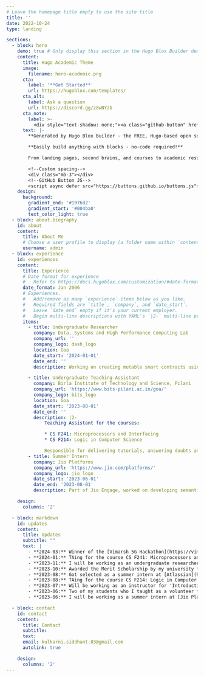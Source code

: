 ```yaml
---
# Leave the homepage title empty to use the site title
title: ''
date: 2022-10-24
type: landing

sections:
  - block: hero
    demo: true # Only display this section in the Hugo Blox Builder demo site
    content:
      title: Hugo Academic Theme
      image:
        filename: hero-academic.png
      cta:
        label: '**Get Started**'
        url: https://hugoblox.com/templates/
      cta_alt:
        label: Ask a question
        url: https://discord.gg/z8wNYzb
      cta_note:
        label: >-
          <div style="text-shadow: none;"><a class="github-button" href="https://github.com/HugoBlox/hugo-blox-builder" data-icon="octicon-star" data-size="large" data-show-count="true" aria-label="Star">Star Hugo Blox Builder</a></div><div style="text-shadow: none;"><a class="github-button" href="https://github.com/HugoBlox/theme-academic-cv" data-icon="octicon-star" data-size="large" data-show-count="true" aria-label="Star">Star the Academic template</a></div>
      text: |-
        **Generated by Hugo Blox Builder - the FREE, Hugo-based open source website builder trusted by 500,000+ sites.**

        **Easily build anything with blocks - no-code required!**

        From landing pages, second brains, and courses to academic resumés, conferences, and tech blogs.

        <!--Custom spacing-->
        <div class="mb-3"></div>
        <!--GitHub Button JS-->
        <script async defer src="https://buttons.github.io/buttons.js"></script>
    design:
      background:
        gradient_end: '#1976d2'
        gradient_start: '#004ba0'
        text_color_light: true
  - block: about.biography
    id: about
    content:
      title: About Me
      # Choose a user profile to display (a folder name within `content/authors/`)
      username: admin
  - block: experience
    id: experiences
    content:
      title: Experience
      # Date format for experience
      #   Refer to https://docs.hugoblox.com/customization/#date-format
      date_format: Jan 2006
      # Experiences.
      #   Add/remove as many `experience` items below as you like.
      #   Required fields are `title`, `company`, and `date_start`.
      #   Leave `date_end` empty if it's your current employer.
      #   Begin multi-line descriptions with YAML's `|2-` multi-line prefix.
      items:
        - title: Undergraduate Researcher
          company: Data, Systems and High Performance Computing Lab 
          company_url: ''
          company_logo: dash_logo
          location: Goa
          date_start: '2024-01-01'
          date_end: ''
          description: Working on creating mutable smart contracts using the diamond standard (EIP-2535), assessing feasability and security

        - title: Undergraduate Teaching Assistant
          company: Birla Institute of Technology and Science, Pilani
          company_url: 'https://www.bits-pilani.ac.in/goa/'
          company_logo: bits_logo
          location: Goa
          date_start: '2023-08-01'
          date_end: ''
          description: |2-
              Teaching Assistant for the courses:

              * CS F241: Microprocessors and Interfacing
              * CS F214: Logic in Computer Science

              Responsible for delivering tutorials, answering doubts and creating programming labs
        - title: Summer Intern
          company: Jio Platforms
          company_url: 'https://www.jio.com/platforms/'
          company_logo: jio_logo
          date_start: '2023-06-01'
          date_end: '2023-08-01'
          description: Part of Jio Engage, worked on developing semantic segmentation models for face filters to boost user engagement

    design:
      columns: '2'

  - block: markdown
    id: updates
    content:
      title: Updates
      subtitle: ""
      text: |
        - **2024-03:** Winner of the [Vimarsh 5G Hackathon](https://vimarsh.tcoe.in/) organized by the Bureau of Police Research & Development (BPR&D), Ministry of Home Affairs, Department of Telecom (DoT) and TCoE-India. Won a prize of Rs. 1,50,000 for the problem statement of 'Secure 5G Routing Framework for a Private Network'
        - **2024-01:** TAing for the course CS F241: Microprocessors and Interfacing course this semester
        - **2023-11:** I will be working as an undergraduate researcher at Data, Systems and High Performance Computing Lab at BITS Goa!
        - **2023-10:** Awarded the Merit Scholarship by my university for excellent academic performance (top 3%)
        - **2023-08:** Got selected as a summer intern at [Atlassian](https://www.atlassian.com/)! I will be interning there for the following summer.
        - **2023-08:** TAing for the course CS F214: Logic in Computer Science course this semester
        - **2023-07:** Will be working as an instructor for 'Introduction to Competitive Programming' as a part of [Quark Summer Technical Projects](https://unstop.com/events/quark-summer-techincal-projects-birla-institute-of-technology-and-sciences-bits-pilani-kk-birla-goa-campus-708142)
        - **2023-06:** Two of my students who I taught as a volunteer for [Nirmaan](https://nirmaan.org/) qualified the JNV scholarship exam! I'm really proud of them!
        - **2023-06:** I will be working as a summer intern at [Jio Platforms](https://www.jio.com/platforms/)

  - block: contact
    id: contact
    content:
      title: Contact
      subtitle:
      text: 
      email: kulkarni.siddhant.03@gmail.com
      autolink: true

    design:
      columns: '2'
---
```

